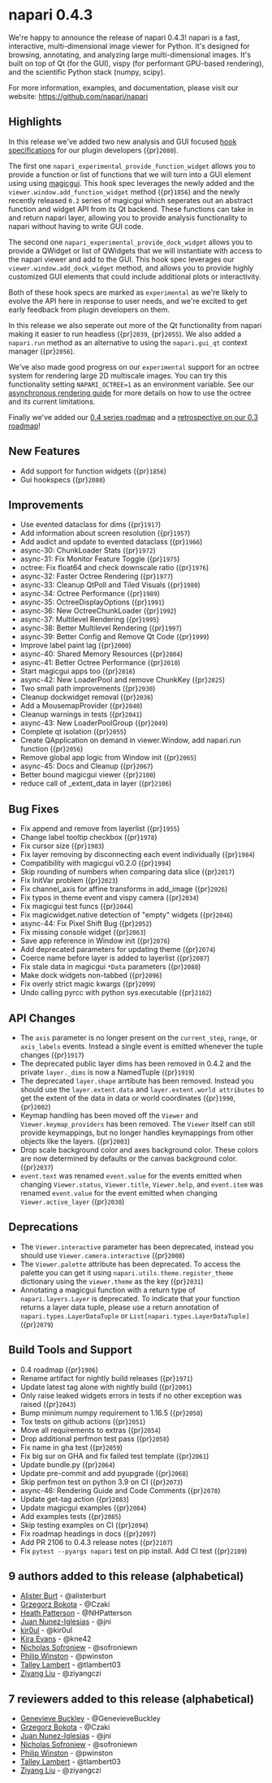 # napari 0.4.3

We're happy to announce the release of napari 0.4.3!
napari is a fast, interactive, multi-dimensional image viewer for Python.
It's designed for browsing, annotating, and analyzing large multi-dimensional
images. It's built on top of Qt (for the GUI), vispy (for performant GPU-based
rendering), and the scientific Python stack (numpy, scipy).


For more information, examples, and documentation, please visit our website:
https://github.com/napari/napari

## Highlights
In this release we've added two new analysis and GUI focused [hook specifications](https://github.com/napari/napari/blob/87961d0554b2bb1574553e23bf2231a9a5117568/docs/source/plugins/hook_specifications.rst) for our plugin developers ({pr}`2080`).

The first one `napari_experimental_provide_function_widget` allows you to provide a function or list of functions that we
will turn into a GUI element using using [magicgui](https://napari.org/magicgui/). This hook spec leverages the newly added and the `viewer.window.add_function_widget` method ({pr}`1856`) and the newly recently released `0.2` series of magicgui which seperates out an abstract function and widget API from its Qt backend. These functions can take in and return napari layer, allowing you to
provide analysis functionality to napari without having to write GUI code.

The second one `napari_experimental_provide_dock_widget` allows you to provide a QWidget or list of QWidgets that we will instantiate with access to the napari viewer and add to the GUI. This hook spec leverages our `viewer.window.add_dock_widget` method, and allows you to provide highly customized GUI elements that could include additional plots or interactivity.

Both of these hook specs are marked as `experimental` as we're likely to evolve the API here in response to user needs, and we're excited to get early feedback from plugin developers on them.

In this release we also seperate out more of the Qt functionality from napari making it easier to run headless ({pr}`2039`, {pr}`2055`). We also added a `napari.run` method as an alternative to using the `napari.gui_qt` context manager ({pr}`2056`).

We've also made good progress on our `experimental` support for an octree system for rendering large 2D multiscale images. You can try this functionality setting `NAPARI_OCTREE=1` as an environment variable. See our [asynchronous rendering guide](https://napari.org/guides/rendering.html) for more details on how to use the octree and its current limitations.

Finally we've added our [0.4 series roadmap](https://napari.org/roadmaps/0_4.html) and a [retrospective on our 0.3 roadmap](https://napari.org/roadmaps/0_3_retrospective.html)!


## New Features
- Add support for function widgets ({pr}`1856`)
- Gui hookspecs ({pr}`2080`)


## Improvements
- Use evented dataclass for dims ({pr}`1917`)
- Add information about screen resolution ({pr}`1957`)
- Add asdict and update to evented dataclass ({pr}`1966`)
- async-30: ChunkLoader Stats ({pr}`1972`)
- async-31: Fix Monitor Feature Toggle ({pr}`1975`)
- octree: Fix float64 and check downscale ratio ({pr}`1976`)
- async-32: Faster Octree Rendering ({pr}`1977`)
- async-33: Cleanup QtPoll and Tiled Visuals ({pr}`1980`)
- async-34: Octree Performance ({pr}`1989`)
- async-35: OctreeDisplayOptions ({pr}`1991`)
- async-36: New OctreeChunkLoader ({pr}`1992`)
- async-37: Multilevel Rendering ({pr}`1995`)
- async-38: Better Multilevel Rendering ({pr}`1997`)
- async-39: Better Config and Remove Qt Code ({pr}`1999`)
- Improve label paint lag ({pr}`2000`)
- async-40: Shared Memory Resources ({pr}`2004`)
- async-41: Better Octree Performance ({pr}`2010`)
- Start magicgui apps too ({pr}`2016`)
- async-42: New LoaderPool and remove ChunkKey ({pr}`2025`)
- Two small path improvements ({pr}`2030`)
- Cleanup dockwidget removal ({pr}`2036`)
- Add a MousemapProvider ({pr}`2040`)
- Cleanup warnings in tests ({pr}`2041`)
- async-43: New LoaderPoolGroup ({pr}`2049`)
- Complete qt isolation ({pr}`2055`)
- Create QApplication on demand in viewer.Window, add napari.run function ({pr}`2056`)
- Remove global app logic from Window init ({pr}`2065`)
- async-45: Docs and Cleanup ({pr}`2067`)
- Better bound magicgui viewer ({pr}`2100`)
- reduce call of _extent_data in layer ({pr}`2106`)


## Bug Fixes
- Fix append and remove from layerlist ({pr}`1955`)
- Change label tooltip checkbox ({pr}`1978`)
- Fix cursor size ({pr}`1983`)
- Fix layer removing by disconnecting each event individually ({pr}`1984`)
- Compatibility with magicgui v0.2.0 ({pr}`1994`)
- Skip rounding of numbers when comparing data slice ({pr}`2017`)
- Fix InitVar problem ({pr}`2023`)
- Fix channel_axis for affine transforms in add_image ({pr}`2026`)
- Fix typos in theme event and vispy camera ({pr}`2034`)
- Fix magicgui test funcs ({pr}`2044`)
- Fix magicwidget.native detection of "empty" widgets ({pr}`2046`)
- async-44: Fix Pixel Shift Bug ({pr}`2052`)
- Fix missing console widget ({pr}`2063`)
- Save app reference in Window init ({pr}`2076`)
- Add deprecated parameters for updating theme ({pr}`2074`)
- Coerce name before layer is added to layerlist ({pr}`2087`)
- Fix stale data in magicgui `*Data` parameters ({pr}`2088`)
- Make dock widgets non-tabbed ({pr}`2096`)
- Fix overly strict magic kwargs ({pr}`2099`)
- Undo calling pyrcc with python sys.executable ({pr}`2102`)


## API Changes
- The ``axis`` parameter is no longer present on the ``current_step``, ``range``, or ``axis_labels`` events. Instead a single event is emitted whenever the tuple changes ({pr}`1917`)
- The deprecated public layer dims has been removed in 0.4.2 and the private ``layer._dims`` is now a NamedTuple ({pr}`1919`)
- The deprecated ``layer.shape`` arrtibute has been removed. Instead you should use the ``layer.extent.data`` and ``layer.extent.world attributes`` to get the extent of the data in data or world coordinates ({pr}`1990`, {pr}`2002`)
- Keymap handling has been moved off the ``Viewer`` and ``Viewer.keymap_providers`` has been removed. The ``Viewer`` itself
can still provide keymappings, but no longer handles keymappings from other objects like the layers. ({pr}`2003`)
- Drop scale background color and axes background color. These colors are now determined by defaults or the canvas background color. ({pr}`2037`)
- ``event.text`` was renamed ``event.value`` for the events emitted when changing ``Viewer.status``, ``Viewer.title``,
``Viewer.help``, and ``event.item`` was renamed ``event.value`` for the event emitted when changing ``Viewer.active_layer`` ({pr}`2038`)


## Deprecations
- The ``Viewer.interactive`` parameter has been deprecated, instead you should use ``Viewer.camera.interactive`` ({pr}`2008`)
- The ``Viewer.palette`` attribute has been deprecated. To access the palette you can get it using ``napari.utils.theme.register_theme`` dictionary using the ``viewer.theme`` as the key ({pr}`2031`)
- Annotating a magicgui function with a return type of ``napari.layers.Layer`` is deprecated. To indicate that your function returns a layer data tuple, please use a return annotation of ``napari.types.LayerDataTuple`` or ``List[napari.types.LayerDataTuple]``({pr}`2079`)


## Build Tools and Support
- 0.4 roadmap ({pr}`1906`)
- Rename artifact for nightly build releases ({pr}`1971`)
- Update latest tag alone with nightly build ({pr}`2001`)
- Only raise leaked widgets errors in tests if no other exception was raised ({pr}`2043`)
- Bump minimum numpy requirement to 1.16.5  ({pr}`2050`)
- Tox tests on github actions ({pr}`2051`)
- Move all requirements to extras ({pr}`2054`)
- Drop additional perfmon test pass ({pr}`2058`)
- Fix name in gha test ({pr}`2059`)
- Fix big sur on GHA and fix failed test template ({pr}`2061`)
- Update bundle.py ({pr}`2064`)
- Update pre-commit  and add pyupgrade ({pr}`2068`)
- Skip perfmon test on python 3.9 on CI ({pr}`2073`)
- async-46: Rendering Guide and Code Comments ({pr}`2078`)
- Update get-tag action ({pr}`2083`)
- Update magicgui examples ({pr}`2084`)
- Add examples tests ({pr}`2085`)
- Skip testing examples on CI ({pr}`2094`)
- Fix roadmap headings in docs ({pr}`2097`)
- Add PR 2106 to 0.4.3 release notes ({pr}`2107`)
- Fix `pytest --pyargs napari` test on pip install. Add CI test ({pr}`2109`)


## 9 authors added to this release (alphabetical)

- [Alister Burt](https://github.com/napari/napari/commits?author=alisterburt) - @alisterburt
- [Grzegorz Bokota](https://github.com/napari/napari/commits?author=Czaki) - @Czaki
- [Heath Patterson](https://github.com/napari/napari/commits?author=NHPatterson) - @NHPatterson
- [Juan Nunez-Iglesias](https://github.com/napari/napari/commits?author=jni) - @jni
- [kir0ul](https://github.com/napari/napari/commits?author=kir0ul) - @kir0ul
- [Kira Evans](https://github.com/napari/napari/commits?author=kne42) - @kne42
- [Nicholas Sofroniew](https://github.com/napari/napari/commits?author=sofroniewn) - @sofroniewn
- [Philip Winston](https://github.com/napari/napari/commits?author=pwinston) - @pwinston
- [Talley Lambert](https://github.com/napari/napari/commits?author=tlambert03) - @tlambert03
- [Ziyang Liu](https://github.com/napari/napari/commits?author=ziyangczi) - @ziyangczi


## 7 reviewers added to this release (alphabetical)

- [Genevieve Buckley](https://github.com/napari/napari/commits?author=GenevieveBuckley) - @GenevieveBuckley
- [Grzegorz Bokota](https://github.com/napari/napari/commits?author=Czaki) - @Czaki
- [Juan Nunez-Iglesias](https://github.com/napari/napari/commits?author=jni) - @jni
- [Nicholas Sofroniew](https://github.com/napari/napari/commits?author=sofroniewn) - @sofroniewn
- [Philip Winston](https://github.com/napari/napari/commits?author=pwinston) - @pwinston
- [Talley Lambert](https://github.com/napari/napari/commits?author=tlambert03) - @tlambert03
- [Ziyang Liu](https://github.com/napari/napari/commits?author=ziyangczi) - @ziyangczi


